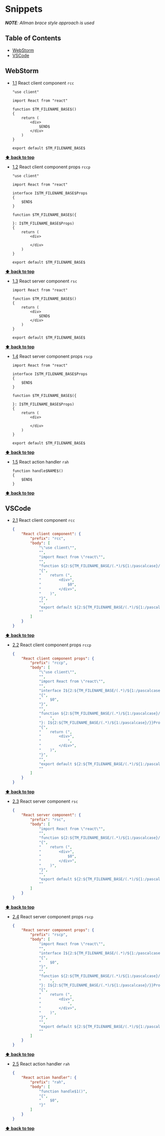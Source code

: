 # Snippets

_**NOTE**: Allman brace style approach is used_

## Table of Contents

-   [WebStorm](#webstorm)
-   [VSCode](#vscode)

## WebStorm

<a name="webstorm--rcc"></a>

-   [1.1](#webstorm--rcc) React client component `rcc`

    ```tsx
    "use client"

    import React from "react"

    function $TM_FILENAME_BASE$()
    {
        return (
            <div>
                $END$
            </div>
        )
    }

    export default $TM_FILENAME_BASE$
    ```

**[⬆️ back to top](#table-of-contents)**

<a name="webstorm--rccp"></a>

-   [1.2](#webstorm--rccp) React client component props `rccp`

    ```tsx
    "use client"

    import React from "react"

    interface I$TM_FILENAME_BASE$Props
    {
        $END$
    }

    function $TM_FILENAME_BASE$({

    }: I$TM_FILENAME_BASE$Props)
    {
        return (
            <div>

            </div>
        )
    }

    export default $TM_FILENAME_BASE$
    ```

**[⬆️ back to top](#table-of-contents)**

<a name="webstorm--rsc"></a>

-   [1.3](#webstorm--rsc) React server component `rsc`

    ```tsx
    import React from "react"

    function $TM_FILENAME_BASE$()
    {
        return (
            <div>
                $END$
            </div>
        )
    }

    export default $TM_FILENAME_BASE$
    ```

**[⬆️ back to top](#table-of-contents)**

<a name="webstorm--rscp"></a>

-   [1.4](#webstorm--rscp) React server component props `rscp`

    ```tsx
    import React from "react"

    interface I$TM_FILENAME_BASE$Props
    {
        $END$
    }

    function $TM_FILENAME_BASE$({

    }: I$TM_FILENAME_BASE$Props)
    {
        return (
            <div>

            </div>
        )
    }

    export default $TM_FILENAME_BASE$
    ```

**[⬆️ back to top](#table-of-contents)**

<a name="webstorm--rah"></a>

-   [1.5](#webstorm--rah) React action handler `rah`

    ```tsx
    function handle$NAME$()
    {
        $END$
    }
    ```

**[⬆️ back to top](#table-of-contents)**

## VSCode

<a name="vscode--rcc"></a>

-   [2.1](#vscode--rcc) React client component `rcc`

    ```json
    {
        "React client component": {
            "prefix": "rcc",
            "body": [
                "\"use client\"",
                "",
                "import React from \"react\"",
                "",
                "function ${2:${TM_FILENAME_BASE/(.*)/${1:/pascalcase}/}}()",
                "{",
                "    return (",
                "        <div>",
                "            $0",
                "        </div>",
                "    )",
                "}",
                "",
                "export default ${2:${TM_FILENAME_BASE/(.*)/${1:/pascalcase}/}}",
                ""
            ]
        }
    }
    ```

**[⬆️ back to top](#table-of-contents)**

<a name="vscode--rccp"></a>

-   [2.2](#vscode--rccp) React client component props `rccp`

    ```json
    {
        "React client component props": {
            "prefix": "rccp",
            "body": [
                "\"use client\"",
                "",
                "import React from \"react\"",
                "",
                "interface I${2:${TM_FILENAME_BASE/(.*)/${1:/pascalcase}/}}Props",
                "{",
                "    $0",
                "}",
                "",
                "function ${2:${TM_FILENAME_BASE/(.*)/${1:/pascalcase}/}}({",
                "    ",
                "}: I${2:${TM_FILENAME_BASE/(.*)/${1:/pascalcase}/}}Props)",
                "{",
                "    return (",
                "        <div>",
                "            ",
                "        </div>",
                "    )",
                "}",
                "",
                "export default ${2:${TM_FILENAME_BASE/(.*)/${1:/pascalcase}/}}",
                ""
            ]
        }
    }
    ```

**[⬆️ back to top](#table-of-contents)**

<a name="vscode--rsc"></a>

-   [2.3](#vscode--rsc) React server component `rsc`

    ```json
    {
        "React server component": {
            "prefix": "rsc",
            "body": [
                "import React from \"react\"",
                "",
                "function ${2:${TM_FILENAME_BASE/(.*)/${1:/pascalcase}/}}()",
                "{",
                "    return (",
                "        <div>",
                "            $0",
                "        </div>",
                "    )",
                "}",
                "",
                "export default ${2:${TM_FILENAME_BASE/(.*)/${1:/pascalcase}/}}",
                ""
            ]
        }
    }
    ```

**[⬆️ back to top](#table-of-contents)**

<a name="vscode--rscp"></a>

-   [2.4](#vscode--rscp) React server component props `rscp`

    ```json
    {
        "React server component props": {
            "prefix": "rscp",
            "body": [
                "import React from \"react\"",
                "",
                "interface I${2:${TM_FILENAME_BASE/(.*)/${1:/pascalcase}/}}Props",
                "{",
                "    $0",
                "}",
                "",
                "function ${2:${TM_FILENAME_BASE/(.*)/${1:/pascalcase}/}}({",
                "    ",
                "}: I${2:${TM_FILENAME_BASE/(.*)/${1:/pascalcase}/}}Props)",
                "{",
                "    return (",
                "        <div>",
                "            ",
                "        </div>",
                "    )",
                "}",
                "",
                "export default ${2:${TM_FILENAME_BASE/(.*)/${1:/pascalcase}/}}",
                ""
            ]
        }
    }
    ```

**[⬆️ back to top](#table-of-contents)**

<a name="vscode--rah"></a>

-   [2.5](#vscode--rah) React action handler `rah`

    ```json
    {
        "React action handler": {
            "prefix": "rah",
            "body": [
                "function handle$1()",
                "{",
                "    $0",
                "}"
            ]
        }
    }
    ```

**[⬆️ back to top](#table-of-contents)**
